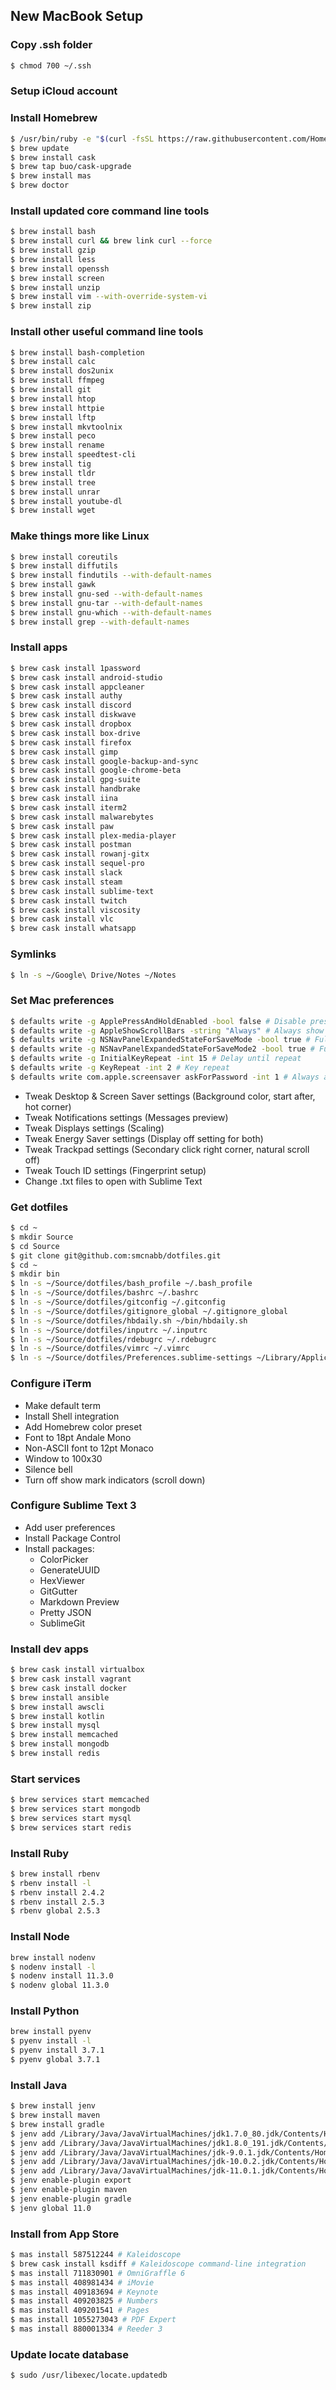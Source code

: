 
## New MacBook Setup

### Copy .ssh folder
```bash
$ chmod 700 ~/.ssh
```

### Setup iCloud account

### Install Homebrew
```bash
$ /usr/bin/ruby -e "$(curl -fsSL https://raw.githubusercontent.com/Homebrew/install/master/install)"
$ brew update
$ brew install cask
$ brew tap buo/cask-upgrade
$ brew install mas
$ brew doctor
```

### Install updated core command line tools
```bash
$ brew install bash
$ brew install curl && brew link curl --force
$ brew install gzip
$ brew install less
$ brew install openssh
$ brew install screen
$ brew install unzip
$ brew install vim --with-override-system-vi
$ brew install zip
```

### Install other useful command line tools
```bash
$ brew install bash-completion
$ brew install calc
$ brew install dos2unix
$ brew install ffmpeg
$ brew install git
$ brew install htop
$ brew install httpie
$ brew install lftp
$ brew install mkvtoolnix
$ brew install peco
$ brew install rename
$ brew install speedtest-cli
$ brew install tig
$ brew install tldr
$ brew install tree
$ brew install unrar
$ brew install youtube-dl
$ brew install wget
```

### Make things more like Linux
```bash
$ brew install coreutils
$ brew install diffutils
$ brew install findutils --with-default-names
$ brew install gawk
$ brew install gnu-sed --with-default-names
$ brew install gnu-tar --with-default-names
$ brew install gnu-which --with-default-names
$ brew install grep --with-default-names
```

### Install apps
```bash
$ brew cask install 1password
$ brew cask install android-studio
$ brew cask install appcleaner
$ brew cask install authy
$ brew cask install discord
$ brew cask install diskwave
$ brew cask install dropbox
$ brew cask install box-drive
$ brew cask install firefox
$ brew cask install gimp
$ brew cask install google-backup-and-sync
$ brew cask install google-chrome-beta
$ brew cask install gpg-suite
$ brew cask install handbrake
$ brew cask install iina
$ brew cask install iterm2
$ brew cask install malwarebytes
$ brew cask install paw
$ brew cask install plex-media-player
$ brew cask install postman
$ brew cask install rowanj-gitx
$ brew cask install sequel-pro
$ brew cask install slack
$ brew cask install steam
$ brew cask install sublime-text
$ brew cask install twitch
$ brew cask install viscosity
$ brew cask install vlc
$ brew cask install whatsapp
```

### Symlinks
```bash
$ ln -s ~/Google\ Drive/Notes ~/Notes
```

### Set Mac preferences
```bash
$ defaults write -g ApplePressAndHoldEnabled -bool false # Disable press and hold, enabling key repeat
$ defaults write -g AppleShowScrollBars -string "Always" # Always show scrollbars
$ defaults write -g NSNavPanelExpandedStateForSaveMode -bool true # Full save dialog
$ defaults write -g NSNavPanelExpandedStateForSaveMode2 -bool true # Full save dialog
$ defaults write -g InitialKeyRepeat -int 15 # Delay until repeat
$ defaults write -g KeyRepeat -int 2 # Key repeat
$ defaults write com.apple.screensaver askForPassword -int 1 # Always ask for password after screensaver $ defaults write com.apple.screensaver askForPasswordDelay -int 0 # No delay before asking for password
```
- Tweak Desktop & Screen Saver settings (Background color, start after, hot corner)
- Tweak Notifications settings (Messages preview)
- Tweak Displays settings (Scaling)
- Tweak Energy Saver settings (Display off setting for both)
- Tweak Trackpad settings (Secondary click right corner, natural scroll off)
- Tweak Touch ID settings (Fingerprint setup)
- Change .txt files to open with Sublime Text

### Get dotfiles
```bash
$ cd ~
$ mkdir Source
$ cd Source
$ git clone git@github.com:smcnabb/dotfiles.git
$ cd ~
$ mkdir bin
$ ln -s ~/Source/dotfiles/bash_profile ~/.bash_profile
$ ln -s ~/Source/dotfiles/bashrc ~/.bashrc
$ ln -s ~/Source/dotfiles/gitconfig ~/.gitconfig
$ ln -s ~/Source/dotfiles/gitignore_global ~/.gitignore_global
$ ln -s ~/Source/dotfiles/hbdaily.sh ~/bin/hbdaily.sh
$ ln -s ~/Source/dotfiles/inputrc ~/.inputrc
$ ln -s ~/Source/dotfiles/rdebugrc ~/.rdebugrc
$ ln -s ~/Source/dotfiles/vimrc ~/.vimrc
$ ln -s ~/Source/dotfiles/Preferences.sublime-settings ~/Library/Application\ Support/Sublime\ Text\ 3/Packages/User/Preferences.sublime-settings
```

### Configure iTerm
- Make default term
- Install Shell integration
- Add Homebrew color preset
- Font to 18pt Andale Mono
- Non-ASCII font to 12pt Monaco
- Window to 100x30
- Silence bell
- Turn off show mark indicators (scroll down)

### Configure Sublime Text 3
- Add user preferences
- Install Package Control
- Install packages:
  - ColorPicker
  - GenerateUUID
  - HexViewer
  - GitGutter
  - Markdown Preview
  - Pretty JSON
  - SublimeGit

### Install dev apps
```bash
$ brew cask install virtualbox
$ brew cask install vagrant
$ brew cask install docker
$ brew install ansible
$ brew install awscli
$ brew install kotlin
$ brew install mysql
$ brew install memcached
$ brew install mongodb
$ brew install redis
```

### Start services
```bash
$ brew services start memcached
$ brew services start mongodb
$ brew services start mysql
$ brew services start redis
```

### Install Ruby
```bash
$ brew install rbenv
$ rbenv install -l
$ rbenv install 2.4.2
$ rbenv install 2.5.3
$ rbenv global 2.5.3
```

### Install Node
```bash
brew install nodenv
$ nodenv install -l
$ nodenv install 11.3.0
$ nodenv global 11.3.0
```

### Install Python
```bash
brew install pyenv
$ pyenv install -l
$ pyenv install 3.7.1
$ pyenv global 3.7.1
```

### Install Java
```bash
$ brew install jenv
$ brew install maven
$ brew install gradle
$ jenv add /Library/Java/JavaVirtualMachines/jdk1.7.0_80.jdk/Contents/Home
$ jenv add /Library/Java/JavaVirtualMachines/jdk1.8.0_191.jdk/Contents/Home
$ jenv add /Library/Java/JavaVirtualMachines/jdk-9.0.1.jdk/Contents/Home
$ jenv add /Library/Java/JavaVirtualMachines/jdk-10.0.2.jdk/Contents/Home
$ jenv add /Library/Java/JavaVirtualMachines/jdk-11.0.1.jdk/Contents/Home
$ jenv enable-plugin export
$ jenv enable-plugin maven
$ jenv enable-plugin gradle
$ jenv global 11.0
```

### Install from App Store
```bash
$ mas install 587512244 # Kaleidoscope
$ brew cask install ksdiff # Kaleidoscope command-line integration
$ mas install 711830901 # OmniGraffle 6
$ mas install 408981434 # iMovie
$ mas install 409183694 # Keynote
$ mas install 409203825 # Numbers
$ mas install 409201541 # Pages
$ mas install 1055273043 # PDF Expert
$ mas install 880001334 # Reeder 3
```

### Update locate database
```bash
$ sudo /usr/libexec/locate.updatedb
```
